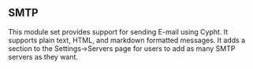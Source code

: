 ## SMTP

This module set provides support for sending E-mail using Cypht. It supports
plain text, HTML, and markdown formatted messages. It adds a section to the
Settings->Servers page for users to add as many SMTP servers as they want.
